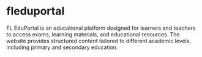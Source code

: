 # fleduportal
FL EduPortal is an educational platform designed for learners and teachers to access exams, learning materials, and educational resources. The website provides structured content tailored to different academic levels, including primary and secondary education.  
